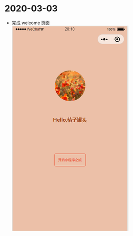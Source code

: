 # 2020-03-03
- 完成 welcome 页面
![Snipaste_2020-03-03_20-11-17](.\images\screenshot\Snipaste_2020-03-03_20-11-17.png)